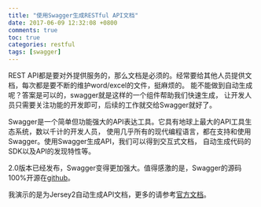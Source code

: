 ```yaml
---
title: "使用Swagger生成RESTful API文档"
date: 2017-06-09 12:32:08 +0800
comments: true
toc: true
categories: restful
tags: [swagger]
---
```

REST API都是要对外提供服务的，那么文档是必须的。经常要给其他人员提供文档，每次都是要不断的维护word/excel的文件，挺麻烦的。
能不能做到自动生成呢？答案是可以的，swagger就是这样的一个组件帮助我们快速生成，
让开发人员只需要关注功能的开发即可，后续的工作就交给Swagger就好了。

Swagger是一个简单但功能强大的API表达工具。它具有地球上最大的API工具生态系统，数以千计的开发人员，
使用几乎所有的现代编程语言，都在支持和使用Swagger。使用Swagger生成API，我们可以得到交互式文档，
自动生成代码的SDK以及API的发现特性等。

2.0版本已经发布，Swagger变得更加强大。值得感激的是，Swagger的源码100%开源在[github](https://github.com/swagger-api)。

我演示的是为Jersey2自动生成API文档，更多的请参考[官方文档](http://swagger.io/docs/)。<!--more-->



